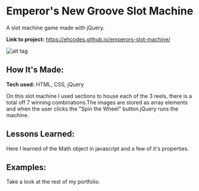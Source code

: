 # Emperor's New Groove Slot Machine

A slot machine game made with jQuery.

**Link to project:** https://ehcodes.github.io/emperors-slot-machine/

![alt tag](https://raw.githubusercontent.com/ehcodes/slotmachina/master/images/display.gif)

## How It's Made:

**Tech used:** HTML, CSS, jQuery

On this slot machine I used sections to house each of the 3 reels, there is a total off 7 winning combinations.The images are stored as array elements and when the user clicks the "Spin the Wheel" button jQuery runs the machine.

## Lessons Learned:

Here I learned of the Math object in javascript and a few of it's properties.

## Examples:
Take a look at the rest of my portfolio.


